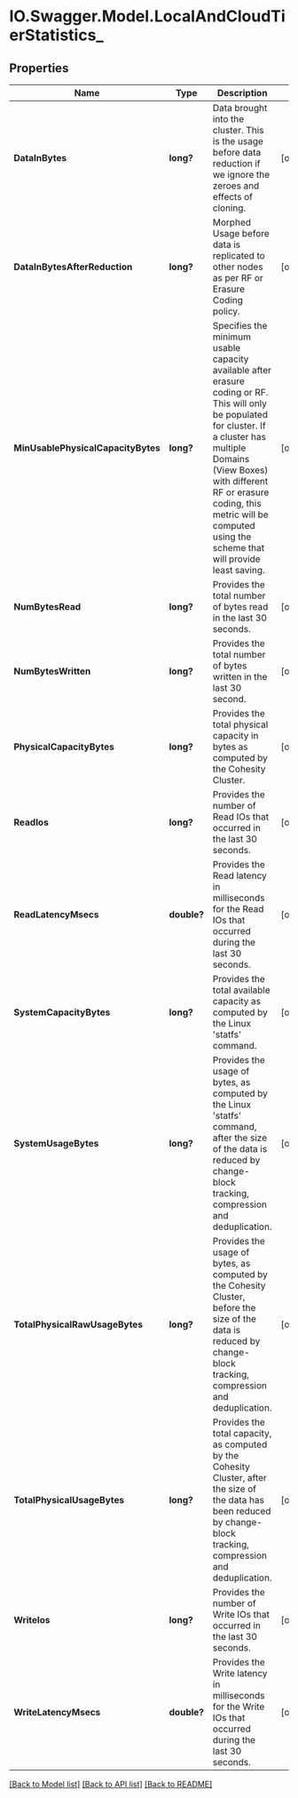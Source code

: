 # IO.Swagger.Model.LocalAndCloudTierStatistics_
## Properties

Name | Type | Description | Notes
------------ | ------------- | ------------- | -------------
**DataInBytes** | **long?** | Data brought into the cluster. This is the usage before data reduction if we ignore the zeroes and effects of cloning. | [optional] 
**DataInBytesAfterReduction** | **long?** | Morphed Usage before data is replicated to other nodes as per RF or Erasure Coding policy. | [optional] 
**MinUsablePhysicalCapacityBytes** | **long?** | Specifies the minimum usable capacity available after erasure coding or RF. This will only be populated for cluster. If a cluster has multiple Domains (View Boxes) with different RF or erasure coding, this metric will be computed using the scheme that will provide least saving. | [optional] 
**NumBytesRead** | **long?** | Provides the total number of bytes read in the last 30 seconds. | [optional] 
**NumBytesWritten** | **long?** | Provides the total number of bytes written in the last 30 second. | [optional] 
**PhysicalCapacityBytes** | **long?** | Provides the total physical capacity in bytes as computed by the Cohesity Cluster. | [optional] 
**ReadIos** | **long?** | Provides the number of Read IOs that occurred in the last 30 seconds. | [optional] 
**ReadLatencyMsecs** | **double?** | Provides the Read latency in milliseconds for the Read IOs that occurred during the last 30 seconds. | [optional] 
**SystemCapacityBytes** | **long?** | Provides the total available capacity as computed by the Linux &#39;statfs&#39; command. | [optional] 
**SystemUsageBytes** | **long?** | Provides the usage of bytes, as computed by the Linux &#39;statfs&#39; command, after the size of the data is reduced by change-block tracking, compression and deduplication. | [optional] 
**TotalPhysicalRawUsageBytes** | **long?** | Provides the usage of bytes, as computed by the Cohesity Cluster, before the size of the data is reduced by change-block tracking, compression and deduplication. | [optional] 
**TotalPhysicalUsageBytes** | **long?** | Provides the total capacity, as computed by the Cohesity Cluster, after the size of the data has been reduced by change-block tracking, compression and deduplication. | [optional] 
**WriteIos** | **long?** | Provides the number of Write IOs that occurred in the last 30 seconds. | [optional] 
**WriteLatencyMsecs** | **double?** | Provides the Write latency in milliseconds for the Write IOs that occurred during the last 30 seconds. | [optional] 

[[Back to Model list]](../README.md#documentation-for-models) [[Back to API list]](../README.md#documentation-for-api-endpoints) [[Back to README]](../README.md)

